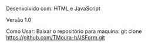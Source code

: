 Desenvolvido com: HTML e JavaScript

Versão
1.0

Como Usar:
Baixar o repositório para maquina:
git clone https://github.com/TMoura-h/JSForm.git
